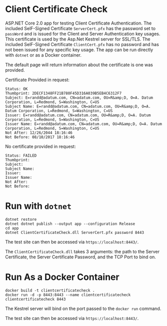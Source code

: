 # Client Certificate Check

ASP.NET Core 2.0 app for testing Client Certificate Authentication.
The included SelF-Signed Certificate `ServerCert.pfx` has the password set to `passWord` and is issued for the Client and Server Authentication key usages. This certificate is used by the Asp.Net Kestrel server for SSL/TLS. The included SelF-Signed Certificate `ClientCert.pfx` has no password and has not been issued for any specific key usage. The app can be run directly with `dotnet` or as a Docker container.

The default page will return information about the certificate is one was provided.

Certificate Provided in request:
```
Status: OK
Thumbprint: 2DECF1348FF21B780F45D316A039B5EB4C6312F7
Subject: E=randd@adatum.com, CN=adatum.com, OU=R&amp;D, O=A. Datum Corporation, L=Redmond, S=Washington, C=US
Subject Name: E=randd@adatum.com, CN=adatum.com, OU=R&amp;D, O=A. Datum Corporation, L=Redmond, S=Washington, C=US
Issuer: E=randd@adatum.com, CN=adatum.com, OU=R&amp;D, O=A. Datum Corporation, L=Redmond, S=Washington, C=US
Issuer Name: E=randd@adatum.com, CN=adatum.com, OU=R&amp;D, O=A. Datum Corporation, L=Redmond, S=Washington, C=US
Not After: 12/26/2044 18:16:46
Not Before: 08/10/2017 18:16:46
```

No certificate provided in request:
```
Status: FAILED
Thumbprint:
Subject:
Subject Name:
Issuer:
Issuer Name:
Not After:
Not Before:
```

# Run with `dotnet`

```
dotnet restore
dotnet dotnet publish --output app --configuration Release
cd app
dotnet ClientCertificateCheck.dll ServerCert.pfx password 8443
```

The test site can then be accessed via `https://localhost:8443/`.  

The `ClientCertificateCheck.dll` takes 3 arguments: the path to the Server Certificate, the Server Certificate Password, and the TCP Port to bind on.

# Run As a Docker Container

```
docker build -t clientcertificatecheck .
docker run -d -p 8443:8443 --name clientcertificatecheck clientcertificatecheck 8443
```

The Kestrel server will bind on the port passed to the `docker run` command.

The test site can then be accessed via `https://localhost:8443/`. 
